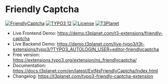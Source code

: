 # Friendly Captcha

  [![FriendlyCaptcha](https://img.shields.io/badge/stable-v12.1.0-green?style=flat-square)](https://github.com/nitsan-technologies/ns_friendlycaptcha/tree/12.1.0) [![TYPO3 12](https://img.shields.io/badge/TYPO3-12-orange.svg?style=flat-square)](https://get.typo3.org/version/12) [![License](https://img.shields.io/badge/license-GPL--3.0-orange?style=flat-square)](https://www.gnu.org/licenses/gpl-3.0.en.html) [![T3Planet](https://img.shields.io/badge/T3Planet-FriendlyCaptcha-50b99a?style=flat-square)](https://t3-extension.t3planet.com/pro/friendly-captcha)

- Live Frontend Demo: https://demo.t3planet.com/t3-extensions/friendly-captcha
- Live Backend Demo: https://demo.t3planet.com/live-typo3/t3t-extensions/typo3/?TYPO3_AUTOLOGIN_USER=editor-friendlycaptcha
- Free version: https://extensions.typo3.org/extension/ns_friendlycaptcha/
- Documentation: https://docs.t3planet.com/en/latest/ExtNsFriendlyCaptcha/Index.html
- Changelog: https://t3planet.com/typo3-friendly-captcha-extension
